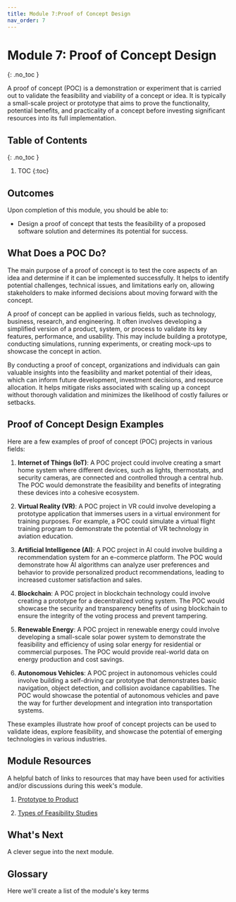 ```yaml
---
title: Module 7:Proof of Concept Design
nav_order: 7
---
```


<!-- prettier-ignore-start -->

# Module 7: Proof of Concept Design
{: .no_toc }

A proof of concept (POC) is a demonstration or experiment that is carried out to validate the feasibility and viability of a concept or idea. It is typically a small-scale project or prototype that aims to prove the functionality, potential benefits, and practicality of a concept before investing significant resources into its full implementation.

## Table of Contents
{: .no_toc }

1. TOC
{:toc}

<!-- prettier-ignore-end -->

## Outcomes

Upon completion of this module, you should be able to:

- Design a proof of concept that tests the feasibility of a proposed software solution and determines its potential for success.

## What Does a POC Do?

The main purpose of a proof of concept is to test the core aspects of an idea and determine if it can be implemented successfully. It helps to identify potential challenges, technical issues, and limitations early on, allowing stakeholders to make informed decisions about moving forward with the concept.

A proof of concept can be applied in various fields, such as technology, business, research, and engineering. It often involves developing a simplified version of a product, system, or process to validate its key features, performance, and usability. This may include building a prototype, conducting simulations, running experiments, or creating mock-ups to showcase the concept in action.

By conducting a proof of concept, organizations and individuals can gain valuable insights into the feasibility and market potential of their ideas, which can inform future development, investment decisions, and resource allocation. It helps mitigate risks associated with scaling up a concept without thorough validation and minimizes the likelihood of costly failures or setbacks.

## Proof of Concept Design Examples

Here are a few examples of proof of concept (POC) projects in various fields:

1. **Internet of Things (IoT)**: A POC project could involve creating a smart home system where different devices, such as lights, thermostats, and security cameras, are connected and controlled through a central hub. The POC would demonstrate the feasibility and benefits of integrating these devices into a cohesive ecosystem.

1. **Virtual Reality (VR)**: A POC project in VR could involve developing a prototype application that immerses users in a virtual environment for training purposes. For example, a POC could simulate a virtual flight training program to demonstrate the potential of VR technology in aviation education.

1. **Artificial Intelligence (AI)**: A POC project in AI could involve building a recommendation system for an e-commerce platform. The POC would demonstrate how AI algorithms can analyze user preferences and behavior to provide personalized product recommendations, leading to increased customer satisfaction and sales.

1. **Blockchain**: A POC project in blockchain technology could involve creating a prototype for a decentralized voting system. The POC would showcase the security and transparency benefits of using blockchain to ensure the integrity of the voting process and prevent tampering.

1. **Renewable Energy**: A POC project in renewable energy could involve developing a small-scale solar power system to demonstrate the feasibility and efficiency of using solar energy for residential or commercial purposes. The POC would provide real-world data on energy production and cost savings.

1. **Autonomous Vehicles**: A POC project in autonomous vehicles could involve building a self-driving car prototype that demonstrates basic navigation, object detection, and collision avoidance capabilities. The POC would showcase the potential of autonomous vehicles and pave the way for further development and integration into transportation systems.

These examples illustrate how proof of concept projects can be used to validate ideas, explore feasibility, and showcase the potential of emerging technologies in various industries.

## Module Resources

A helpful batch of links to resources that may have been used for activities and/or discussions during this week's module.

1. [Prototype to Product](https://www.interaction-design.org/literature/article/from-prototype-to-product-ensuring-your-solution-is-feasible-and-viable)

1. [Types of Feasibility Studies](https://www.geeksforgeeks.org/types-of-feasibility-study-in-software-project-development/)

## What's Next

A clever segue into the next module.

## Glossary

Here we'll create a list of the module's key terms
